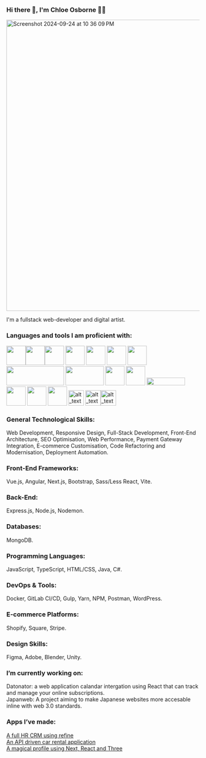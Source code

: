 ### Hi there 👋, I'm Chloe Osborne 👩‍💻

<img width="759" alt="Screenshot 2024-09-24 at 10 36 09 PM" src="https://github.com/user-attachments/assets/e90c69e0-ee2d-4bc7-9988-afa3669966ca">

I'm a fullstack web-developer and digital artist.

### Languages and tools I am proficient with: 
<img src="https://upload.wikimedia.org/wikipedia/commons/9/98/WordPress_blue_logo.svg" width="50" height="50"><img src="https://upload.wikimedia.org/wikipedia/commons/6/6a/JavaScript-logo.png" width="50" height="50"><img src="https://upload.wikimedia.org/wikipedia/commons/a/a7/React-icon.svg" width="50" height="50"> <img src="https://upload.wikimedia.org/wikipedia/commons/d/d9/Node.js_logo.svg" width="50" height="50"> <img src="https://www.svgrepo.com/show/303440/gulp-logo.svg" width="50" height="50"> <img src="https://cdn.worldvectorlogo.com/logos/next-js.svg" width="50" height="50"> <img src="https://upload.wikimedia.org/wikipedia/commons/3/3f/Three.js_Icon.svg" width="50" height="50">  <img src="https://upload.wikimedia.org/wikipedia/en/5/5a/MongoDB_Fores-Green.svg" width="150" height="50"> <img src="https://upload.wikimedia.org/wikipedia/commons/c/c2/Postman_%28software%29.png" width="100" height="50"> <img src="https://upload.wikimedia.org/wikipedia/commons/d/db/Npm-logo.svg" width="50" height="50"> <img src="https://seeklogo.com/images/Y/yarn-logo-F5E7A65FA2-seeklogo.com.png" width="50" height="50"> <img src="https://upload.wikimedia.org/wikipedia/en/thumb/c/c8/Atlassian.svg/1920px-Atlassian.svg.png" width="100" height="20"> <img src="https://upload.wikimedia.org/wikipedia/commons/3/33/Figma-logo.svg" width="50" height="50"> <img src="https://upload.wikimedia.org/wikipedia/commons/f/fb/Adobe_Illustrator_CC_icon.svg" width="50" height="50"> <img src="https://upload.wikimedia.org/wikipedia/commons/4/4c/Typescript_logo_2020.svg" width="50" height="50"> <img alt="alt_text" width="40px" src="https://upload.wikimedia.org/wikipedia/commons/3/30/Redux_Logo.png" /> <img alt="alt_text" width="40px" src="https://upload.wikimedia.org/wikipedia/commons/f/f1/Vitejs-logo.svg" /><img alt="alt_text" width="40px" src="https://upload.wikimedia.org/wikipedia/commons/9/95/Vue.js_Logo_2.svg" />
### General Technological Skills: 
Web Development, Responsive Design, Full-Stack Development, Front-End Architecture, SEO Optimisation, Web Performance, Payment Gateway Integration, E-commerce Customisation, Code Refactoring and Modernisation, Deployment Automation.
### Front-End Frameworks: 
Vue.js, Angular, Next.js, Bootstrap, Sass/Less React, Vite. 
### Back-End: 
Express.js, Node.js, Nodemon. 
### Databases: 
MongoDB. 
### Programming Languages: 
JavaScript, TypeScript, HTML/CSS, Java, C#. 
### DevOps & Tools: 
Docker, GitLab CI/CD, Gulp, Yarn, NPM, Postman, WordPress. 
### E-commerce Platforms: 
Shopify, Square, Stripe. 
### Design Skills: 
Figma, Adobe, Blender, Unity.
### I’m currently working on:
Datonator: a web application calandar intergation using React that can track and manage your online subscriptions. <br>
Japanweb: A project aiming to make Japanese websites more accesable inline with web 3.0 standards.<br>
### Apps I’ve made:
[A full HR CRM using refine](https://crm-react-app-refine.vercel.app) <br>
[An API driven car rental application](https://new-car-api.vercel.app/) <br>
[A magical profile using Next, React and Three](https://magical-portfolio-main.vercel.app/) <br>
